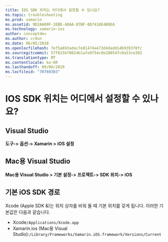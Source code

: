 ```yaml
---
title: IOS SDK 위치는 어디에서 설정할 수 있나요?
ms.topic: troubleshooting
ms.prod: xamarin
ms.assetid: 9D2AA00F-1EBD-40AA-87BF-0D7418E4B9EA
ms.technology: xamarin-ios
author: conceptdev
ms.author: crdun
ms.date: 06/05/2018
ms.openlocfilehash: 7ef5a693adac7e81474a473d4dadd14b939378fc
ms.sourcegitcommit: 57f815bf0024b1afe9754c0e28054fc0a53ce302
ms.translationtype: MT
ms.contentlocale: ko-KR
ms.lasthandoff: 09/06/2019
ms.locfileid: "70769303"
---
```

# <a name="where-can-i-set-my-ios-sdk-locations"></a>IOS SDK 위치는 어디에서 설정할 수 있나요?

## <a name="visual-studio"></a>Visual Studio

**도구-> 옵션-> Xamarin > iOS 설정**

## <a name="visual-studio-for-mac"></a>Mac용 Visual Studio

**Mac용 Visual Studio > 기본 설정-> 프로젝트-> SDK 위치-> iOS**

## <a name="default-ios-sdk-paths"></a>기본 iOS SDK 경로

Xcode (Apple SDK &)는 위치 상자를 비워 둘 때 기본 위치를 갖게 됩니다. 이러한 기본값은 다음과 같습니다.

- Xcode`/Applications/Xcode.app`
- Xamarin.ios (Mac용 Visual Studio):`/Library/Frameworks/Xamarin.iOS.framework/Versions/Current`
